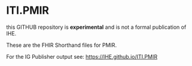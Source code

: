 # ITI.PMIR

this GITHUB repository is **experimental** and is not a formal publication of IHE.

These are the FHIR Shorthand files for PMIR.

For the IG Publisher output see: https://IHE.github.io/ITI.PMIR

